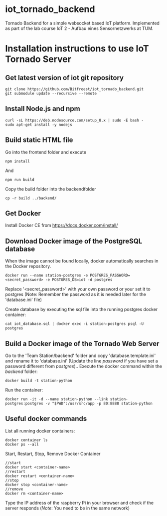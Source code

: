 # iot_tornado_backend
Tornado Backend for a simple websocket based IoT platform. Implemented as part of the lab course IoT 2 - Aufbau eines Sensornetzwerks at TUM.

# Installation instructions to use IoT Tornado Server

## Get latest version of iot git repository
```
git clone https://github.com/Bitfroest/iot_tornado_backend.git
git submodule update --recursive --remote
```

## Install Node.js and npm
```
curl -sL https://deb.nodesource.com/setup_8.x | sudo -E bash -
sudo apt-get install -y nodejs
```

## Build static HTML file
Go into the frontend folder and execute
```
npm install
```
And
```
npm run build
```
Copy the build folder into the backendfolder
```
cp -r build ../backend/
```

## Get Docker
Install Docker CE from https://docs.docker.com/install/

## Download Docker image of the PostgreSQL database
When the image cannot be found locally, docker automatically searches in the Docker repository.
```
docker run --name station-postgres -e POSTGRES_PASSWORD=<secret_password> -e POSTGRES_DB=iot -d postgres
```
Replace '<secret_password>' with your own password or your set it to postgres (Note: Remember the password as it is needed later for the 'database.ini' file)

Create database by executing the sql file into the running postgres docker container:
```
cat iot_database.sql | docker exec -i station-postgres psql -U postgres
```

## Build a Docker image of the Tornado Web Server
Go to the 'Team Station/backend' folder and copy 'database.template.ini' and rename it to 'database.ini' (Update the line *password* if you have set a password different from *postgres*)..
Execute the docker command within the *backend* folder:
```
docker build -t station-python
```
Run the container:
```
docker run -it -d --name station-python --link station-postgres:postgres -v "$PWD":/usr/src/app -p 80:8888 station-python
```

## Useful docker commands
List all running docker containers:
```
docker container ls
docker ps --all
```
Start, Restart, Stop, Remove Docker Container
```
//start
docker start <container-name>
//restart
docker restart <container-name>
//stop
docker stop <container-name>
//remove
docker rm <container-name>
```
Type the IP address of the raspberry Pi in your browser and check if the server responds
(*Note*: You need to be in the same network)

